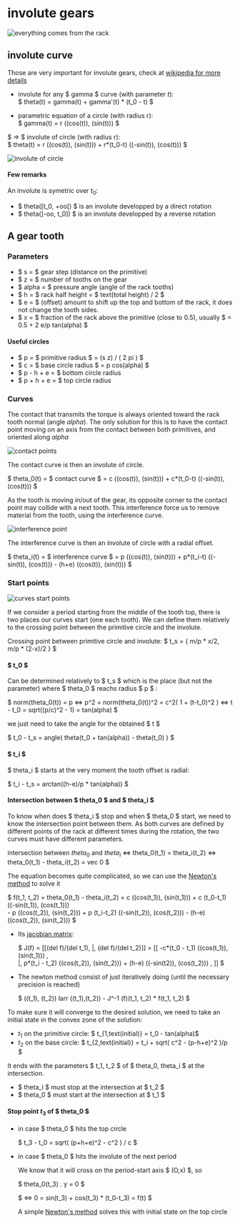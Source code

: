 <script>
	window.MathJax = {
		loader: {load: ['input/asciimath', 'output/chtml']},
		asciimath: {delimiters: [['$', '$'], ['\\(', '\\)']]},
	}
</script>
<script type="text/javascript" id="MathJax-script" async
  src="https://cdn.jsdelivr.net/npm/mathjax@3/es5/startup.js">
</script>


involute gears
==============


![everything comes from the rack](/schemes/gear-from-rack.png)


## involute curve

Those are very important for involute gears, check at [wikipedia for more details](https://en.wikipedia.org/wiki/Involute)

- involute for any $ gamma $ curve (with parameter $t$): 	
	$ theta(t) = gamma(t) + gamma'(t) * (t_0 - t) $

- parametric equation of a circle (with radius r): 	
	$ gamma(t) = r ((cos(t)), (sin(t))) $

$ => $ involute of circle (with radius r): 	
$ theta(t) =  r ((cos(t)), (sin(t))) + r*(t_0-t) ((-sin(t)), (cos(t))) $

![involute of circle](/schemes/gear-circle-involute.png)

#### Few remarks

An involute is symetric over $t_0$: 
- $ theta([t_0, +oo[) $	is an involute developped by a direct rotation
- $ theta(]-oo, t_0]) $	is an involute developped by a reverse rotation




## A gear tooth

### Parameters

- $ s = $ gear step (distance on the primitive)
- $ z = $ number of tooths on the gear
- $ alpha = $ pressure angle (angle of the rack tooths)
- $ h = $ rack half height = $ text(total height) / 2 $
- $ e = $ (offset) amount to shift up the top and bottom of the rack, it does not change the tooth sides.
- $ x = $ fraction of the rack above the primitive (close to 0.5), usually $ = 0.5 + 2 e/p  tan(alpha) $

#### Useful circles

- $ p = $ primitive radius $ = (s z) / ( 2 pi ) $
- $ c = $ base circle radius $ = p cos(alpha) $
- $ p - h + e = $ bottom circle radius
- $ p + h + e = $ top circle radius

### Curves

The contact that transmits the torque is always oriented toward the rack tooth normal (angle $alpha$).
The only solution for this is to have the contact point moving on an axis from the contact between both primitives, and oriented along $alpha$

![contact points](/schemes/gear-contact-curve.png)

The contact curve is then an involute of circle.

$ theta_0(t) = $ contact curve $ = c ((cos(t)), (sin(t))) + c*(t_0-t) ((-sin(t)), (cos(t))) $


As the tooth is moving in/out of the gear, its opposite corner to the contact point may collide with a next tooth. This interference force us to remove material from the tooth, using the interference curve.

![interference point](/schemes/gear-interference-curve.png)

The interference curve is then an involute of circle with a radial offset.

$ theta_i(t) = $ interference curve $ = p ((cos(t)), (sin(t))) + p*(t_i-t) ((-sin(t)), (cos(t))) - (h+e) ((cos(t)), (sin(t))) $

<!-- ![curves of tooths identified](/schemes/gear-curves-identified.png) -->



### Start points

![curves start points](/schemes/gear-curves-start.png)

If we consider a period starting from the middle of the tooth top, there is two places our curves start (one each tooth). We can define them relatively to the crossing point between the primitive circle and the involute.

Crossing point between primitive circle and involute:	$ t_s = { m/p * x/2,  m/p * (2-x)/2 } $


#### $ t_0 $

Can be determined relatively to $ t_s $ which is the place (but not the parameter) where $ theta_0 $ reachs radius $ p $ :

$ norm(theta_0(t)) = p  <=>   p^2 = norm(theta_0(t))^2 = c^2( 1 + (t-t_0)^2 )    <=>   t - t_0 = sqrt((p/c)^2 - 1)    =   tan(alpha) $

we just need to take the angle for the obtained $ t $

$ t_0 - t_s = angle( theta(t_0 + tan(alpha)) - theta(t_0) ) $

#### $ t_i $

$ theta_i $ starts at the very moment the tooth offset is radial:

<!-- ![gear offset radial](/schemes/gear-offset-radial.png) -->

$ t_i - t_s = arctan((h-e)/p * tan(alpha)) $


#### Intersection between $ theta_0 $ and $ theta_i $

To know when does $ theta_i $ stop and when $ theta_0 $ start, we need to know the intersection point between them. As both curves are defined by different points of the rack at different times during the rotation, the two curves must have different parameters.

intersection between $theta_0$ and $theta_i$
<=> theta_0(t_1) = theta_i(t_2) 
<=> theta_0(t_1) - theta_i(t_2) = vec 0
$

The equation becomes quite complicated, so we can use the [Newton's method](https://en.wikipedia.org/wiki/Newton%27s_method) to solve it

$ f(t_1, t_2) = theta_0(t_1) - theta_i(t_2) 
=	c ((cos(t_1)), (sin(t_1))) + c (t_0-t_1) ((-sin(t_1)), (cos(t_1)))  
	- p ((cos(t_2)), (sin(t_2))) + p (t_i-t_2) ((-sin(t_2)), (cos(t_2))) 
	- (h-e) ((cos(t_2)), (sin(t_2))) 
$

- Its [jacobian matrix](https://en.wikipedia.org/wiki/Jacobian_matrix_and_determinant):

	$ J(f) = [[(del f)/(del t_1), |, (del f)/(del t_2)]] 
	  = [[ 
		-c*(t_0 - t_1) ((cos(t_1)), (sin(t_1))) ,     
		|,
		 p*(t_i - t_2) ((cos(t_2)), (sin(t_2))) + (h-e) ((-sin(t2)), (cos(t_2))) ,
		]] $

- The newton method consist of just iteratively doing	 (until the necessary precision is reached)

	$ ((t_1), (t_2))   larr  ((t_1),(t_2)) - J^-1 (f)(t_1, t_2) * f(t_1, t_2) $


To make sure it will converge to the desired solution, we need to take an initial state in the convex zone of the solution:

- $t_1$ on the primitive circle: 	$ t_{1,text(initial)} = t_0 - tan(alpha)$
- $t_2$ on the base circle: 	$ t_{2,text(initial)} = t_i + sqrt( c^2 - (p-h+e)^2 )/p  $

It ends with the parameters $ t_1, t_2 $ of $ theta_0, theta_i $ at the intersection.

- $ theta_i $ must stop at the intersection at $ t_2 $
- $ theta_0 $ must start at the intersection at $ t_1 $


#### Stop point $t_3$ of $ theta_0 $

- in case $ theta_0 $ hits the top circle

	$ t_3 - t_0 = sqrt( (p+h+e)^2 - c^2 ) / c $

- in case $ theta_0 $ hits the involute of the next period

	We know that it will cross on the period-start axis $ (O,x) $, so
	
	$ theta_0(t_3) . y = 0 $
	
	$ <=> 0 = sin(t_3) + cos(t_3) * (t_0-t_3) = f(t) $
	
	A simple [Newton's method](https://en.wikipedia.org/wiki/Newton%27s_method) solves this with initial state on the top circle
	
